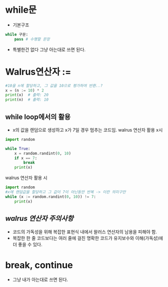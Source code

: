 # while문
- 기본구조
```python
while 구문:
    pass # 수행할 문장
```
- 특별한건 없다 그냥 아는대로 쓰면 된다.
# Walrus연산자 :=
```python
#10을 n에 할당하고, 그 값을 10으로 평가하여 반환..?
x = (n := 10) * 2
print(x)  # 출력: 20
print(n)  # 출력: 10
```
## while loop에서의 활용
- x의 값을 랜덤으로 생성하고 x가 7일 경우 멈추는 코드임.
walrus 연산자 활용 x시
```python
import random

while True:
    x = random.randint(0, 10)
    if x == 7:
        break
    print(x)
```
walrus 연산자 활용 시
```python
import random
#x에 랜덤값을 할당하고 그 값이 7이 아닌동안 반복 -> 이란 의미구만
while (x := random.randint(0, 10)) != 7:
    print(x)
```
## ***walrus 연산자 주의사항***

- 코드의 가독성을 위해 복잡한 표현식 내에서 왈러스 연산자의 남용을 피해야 함. 
- 복잡한 한 줄 코드보다는 여러 줄에 걸친 명확한 코드가 유지보수와 이해(가독성)에 더 좋을 수 있다.

# break, continue
- 그냥 내가 아는대로 쓰면 된다.